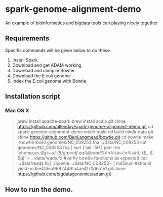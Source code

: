 # spark-genome-alignment-demo
An example of bioinformatics and bigdata tools can playing nicely together

## Requirements

Specific commands will be given below to do these.

1. Install Spark
2. Download and get ADAM working
3. Download and compile Bowtie.
4. Download the E.coli genome
5. Index the E.coli genome with Bowtie

## Installation script

### Mac OS X

> brew install apache-spark
> brew install scala
> git clone https://github.com/allenday/spark-genome-alignment-demo.git
> cd spark-genome-alignment-demo
> mkdir build
> cd build
> mkdir data
> git clone https://github.com/BenLangmead/bowtie.git
> cd bowtie
> make
> ./bowtie-build genomes/NC_008253.fna ../data/NC_008253
> cat genomes/NC_008253.fna | sort | tail -50 | perl -ne 'chomp;$q=$_;$q=~s/./B/g;printf qq(\@read%i\n%s\n+\n%s\n), ($., $_, $q)' > ../data/reads.fq
> #verify bowtie functions as expected
> cat ../data/reads.fq | ./bowtie ../data/NC_008253 - | md5sum
> #should yield ecd5e41dea9692446fa4ae4170d6a1e1
> git clone https://github.com/bigdatagenomics/adam.git


## How to run the demo.

